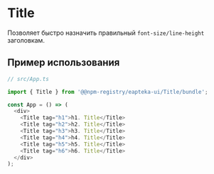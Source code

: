 # Title

Позволяет быстро назначить правильный `font-size/line-height` заголовкам.

## Пример использования

```ts
// src/App.ts

import { Title } from '@@npm-registry/eapteka-ui/Title/bundle';

const App = () => (
  <div>
    <Title tag="h1">h1. Title</Title>
    <Title tag="h2">h2. Title</Title>
    <Title tag="h3">h3. Title</Title>
    <Title tag="h4">h4. Title</Title>
    <Title tag="h5">h5. Title</Title>
    <Title tag="h6">h6. Title</Title>
  </div>
);
```
